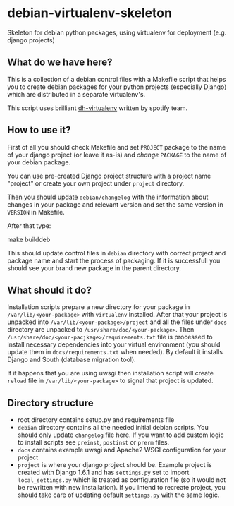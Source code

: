 debian-virtualenv-skeleton
==========================

Skeleton for debian python packages, using virtualenv for deployment (e.g. django projects)

What do we have here?
---------------------

This is a collection of a debian control files with a Makefile script that helps you to create debian packages
for your python projects (especially Django) which are distributed in a separate virtualenv's.

This script uses brilliant [dh-virtualenv](https://github.com/spotify/dh-virtualenv) written by spotify team.

How to use it?
--------------

First of all you should check Makefile and set `PROJECT` package to the name of your django project (or leave it as-is) and *change* `PACKAGE` to the name of your debian package.

You can use pre-created Django project structure with a project name "project" or create your own project under `project` directory.

Then you should update `debian/changelog` with the information about changes in your package and relevant version and set the same version in `VERSION` in Makefile.

After that type:

   make builddeb

This should update control files in `debian` directory with correct project and package name and start the process of packaging. If it is successfull you should see your brand new package in the parent directory.

What should it do?
------------------

Installation scripts prepare a new directory for your package in `/var/lib/<your-package>` with `virtualenv` installed. After that your project is unpacked into `/var/lib/<your-package>/project` and all the files under `docs` directory are unpacked to `/usr/share/doc/<your-package>`. Then `/usr/share/doc/<your-pacjkage>/requirements.txt` file is processed to install necessary dependencies into your virtual environment (you should update them in `docs/requirements.txt` when needed). By default it installs Django and South (database migration tool).

If it happens that you are using uwsgi then installation script will create `reload` file in  `/var/lib/<your-package>` to signal that project is updated.

Directory structure
-------------------
 * root directory contains setup.py and requirements file
 * `debian` directory contains all the needed initial debian scripts. You should only update `changelog` file here.
 If you want to add custom logic to install scripts see `preinst`, `postinst` or `prerm` files.
 * `docs` contains example uwsgi and Apache2 WSGI configuration for your project
 * `project` is where your django project should be. Example project is created with Django 1.6.1 and has `settings.py` set to import `local_settings.py` which is treated as configuration file (so it would not be rewritten with new installation). If you intend to recreate project, you should take care of updating default `settings.py` with the same logic.
